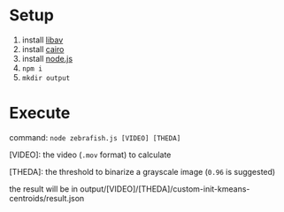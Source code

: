 # Setup

1. install [libav](https://www.libav.org/)
2. install [cairo](https://www.cairographics.org/)
3. install [node.js](https://nodejs.org/)
4. `npm i`
5. `mkdir output`

# Execute

command: `node zebrafish.js [VIDEO] [THEDA]`

\[VIDEO\]: the video (`.mov` format) to calculate

\[THEDA\]: the threshold to binarize a grayscale image (`0.96` is suggested)

the result will be in output/[VIDEO]/[THEDA]/custom-init-kmeans-centroids/result.json
